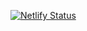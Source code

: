 [![Netlify Status](https://api.netlify.com/api/v1/badges/fa018e30-91fa-4ba1-8c46-6f0eb3b76fa8/deploy-status)](https://app.netlify.com/sites/equusfirst/deploys)